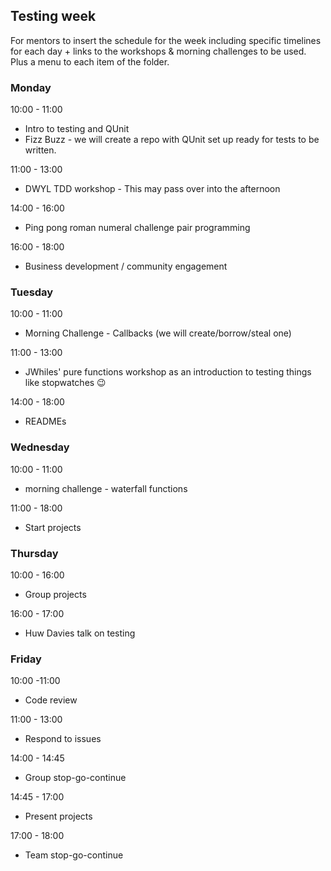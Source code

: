 ## Testing week

For mentors to insert the schedule for the week including specific timelines for each day + links to the
workshops & morning challenges to be used. Plus a menu to each item of the folder.

### Monday

10:00 - 11:00
- Intro to testing and QUnit
- Fizz Buzz - we will create a repo with QUnit set up ready for tests to be written.

11:00 - 13:00
- DWYL TDD workshop - This may pass over into the afternoon

14:00 - 16:00
- Ping pong roman numeral challenge pair programming

16:00 - 18:00
- Business development / community engagement

### Tuesday

10:00 - 11:00
- Morning Challenge - Callbacks (we will create/borrow/steal one)

11:00 - 13:00
- JWhiles' pure functions workshop as an introduction to testing things like stopwatches 😉

14:00 - 18:00
- READMEs

### Wednesday

10:00 - 11:00
- morning challenge - waterfall functions

11:00 - 18:00
- Start projects

### Thursday

10:00 - 16:00
- Group projects

16:00 - 17:00
- Huw Davies talk on testing

### Friday

10:00 -11:00
- Code review

11:00 - 13:00
- Respond to issues

14:00 - 14:45
- Group stop-go-continue

14:45 - 17:00
- Present projects

17:00 - 18:00
- Team stop-go-continue
